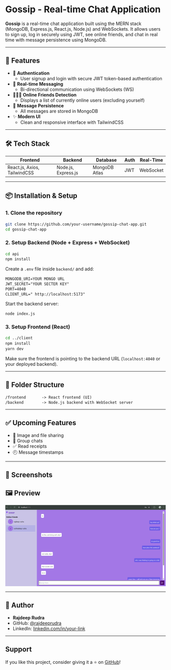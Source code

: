 #  Gossip - Real-time Chat Application

**Gossip** is a real-time chat application built using the MERN stack (MongoDB, Express.js, React.js, Node.js) and WebSockets. It allows users to sign up, log in securely using JWT, see online friends, and chat in real time with message persistence using MongoDB.

---

## 🌟 Features

- 🔐 **Authentication**
  - User signup and login with secure JWT token-based authentication
- 💬 **Real-time Messaging**
  - Bi-directional communication using WebSockets (WS)
- 🧑‍🤝‍🧑 **Online Friends Detection**
  - Displays a list of currently online users (excluding yourself)
- 💾 **Message Persistence**
  - All messages are stored in MongoDB 
- ✨ **Modern UI**
  - Clean and responsive interface with TailwindCSS


---

## 🛠️ Tech Stack

| Frontend            | Backend             | Database            | Auth        | Real-Time      |
|---------------------|---------------------|----------------------|-------------|----------------|
| React.js, Axios, TailwindCSS | Node.js, Express.js | MongoDB Atlas       | JWT         | WebSocket      |

---

## 📦 Installation & Setup

### 1. Clone the repository

```bash
git clone https://github.com/your-username/gossip-chat-app.git
cd gossip-chat-app
```

### 2. Setup Backend (Node + Express + WebSocket)

```bash
cd api
npm install
```

Create a `.env` file inside `backend/` and add:

```env
MONGODB_URI=YOUR MONGO URL
JWT_SECRET="YOUR SECTER KEY"
PORT=4040
CLIENT_URL=" http://localhost:5173"
```

Start the backend server:

```bash
node index.js
```

### 3. Setup Frontend (React)

```bash
cd ../client
npm install
yarn dev
```

Make sure the frontend is pointing to the backend URL (`localhost:4040` or your deployed backend).

---



## 📂 Folder Structure

```
/frontend       -> React frontend (UI)
/backend        -> Node.js backend with WebSocket server
```

---

## ✅ Upcoming Features

- 📸 Image and file sharing
- 🧵 Group chats
- ✅ Read receipts
- 🕘 Message timestamps

---

## 📸 Screenshots

## 🖼️ Preview

![Chat UI](screenshots/chat-page.png)



---

## 🧑 Author

- **Rajdeep Rudra**
- GitHub: [@rajdeeprudra](https://github.com/your-username)
- LinkedIn: [linkedin.com/in/your-link](https://linkedin.com/in/your-link)

---



##  Support

If you like this project, consider giving it a ⭐ on [GitHub](https://github.com/your-username/gossip-chat-app)!
